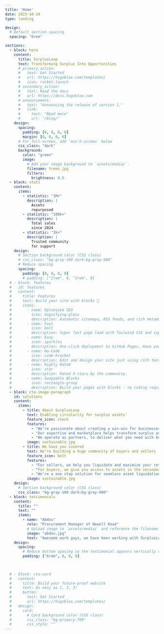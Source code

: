 ```yaml
---
title: 'Home'
date: 2023-10-24
type: landing

design:
  # Default section spacing
  spacing: "6rem"

sections:
  - block: hero
    content:
      title: SurplusLoop
      text: Transforming Surplus Into Opportunities
      # primary_action:
      #   text: Get Started
      #   url: https://hugoblox.com/templates/
      #   icon: rocket-launch
      # secondary_action:
      #   text: Read the docs
      #   url: https://docs.hugoblox.com
      # announcement:
      #   text: "Announcing the release of version 1."
      #   link:
      #     text: "Read more"
      #     url: "/blog/"
    design:
      spacing:
        padding: [0, 0, 0, 0]
        margin: [0, 0, 0, 0]
      # For full-screen, add `min-h-screen` below
      css_class: "dark"
      background:
        color: "green"
        image:
          # Add your image background to `assets/media/`.
          filename: trees.jpg
          filters:
            brightness: 0.5
  - block: stats
    content:
      items:
        - statistic: "1M+"
          description: |
            Assets
            repurposed
        - statistic: "100k+"
          description: |
            Total sales  
            since 2024
        - statistic: "3k+"
          description: |
            Trusted community  
            for support
    design:
      # Section background color (CSS class)
      # css_class: "bg-gray-100 dark:bg-gray-900"
      # Reduce spacing
      spacing:
        padding: [0, 0, 0, 0]
        # padding: ["1rem", 0, "1rem", 0]
  # - block: features
  #   id: features
  #   content:
  #     title: Features
  #     text: Build your site with blocks 🧱
  #     items:
  #       - name: Optimized SEO
  #         icon: magnifying-glass
  #         description: Automatic sitemaps, RSS feeds, and rich metadata take the pain out of SEO and syndication.
  #       - name: Fast
  #         icon: bolt
  #         description: Super fast page load with Tailwind CSS and super fast site building with Hugo.
  #       - name: Easy
  #         icon: sparkles
  #         description: One-click deployment to GitHub Pages. Have your new website live within 5 minutes!
  #       - name: No-Code
  #         icon: code-bracket
  #         description: Edit and design your site just using rich text (Markdown) and configurable YAML parameters.
  #       - name: Highly Rated
  #         icon: star
  #         description: Rated 5-stars by the community.
  #       - name: Swappable Blocks
  #         icon: rectangle-group
  #         description: Build your pages with blocks - no coding required!
  - block: cta-image-paragraph
    id: solutions
    content:
      items:
        - title: About SurplusLoop
          text: Enabling circularity for surplus assets'
          feature_icon: check
          features:
            - "We’re passionate about creating a win-win for businesses and the planet"
            - "Our expertise and marketplace helps transform surplus assets into value-adds"
            - "We operate as partners, to deliver what you need with better results"
          image: sustainable.jpg
        - title: We have you covered
          text: We’re building a huge community of buyers and sellers
          feature_icon: bolt
          features:
            - "For sellers, we help you liquidate and maximize your returns from surplus assets”
            - "For buyers, we give you access to assets in the secondary market at lower prices"
            - "We’re a one stop solution for seamless asset liquidation"
          image: sustainable.jpg
    design:
      # Section background color (CSS class)
      css_class: "bg-gray-100 dark:bg-gray-900"
  - block: testimonials
    content:
      title: ""
      text: ""
      items:
        - name: "Abdou"
          role: "Procurement Manager of Newell Road"
          # Upload image to `assets/media/` and reference the filename here
          image: "abdou.jpg"
          text: "Awesome work guys, we have been working with SurplusLoop for the past 1 year in repurposing our assets for other organizations"
    design:
      spacing:
        # Reduce bottom spacing so the testimonial appears vertically centered between sections
        padding: ["6rem", 0, 0, 0]
  

        
  # - block: cta-card
  #   content:
  #     title: Build your future-proof website
  #     text: As easy as 1, 2, 3!
  #     button:
  #       text: Get Started
  #       url: https://hugoblox.com/templates/
  #   design:
  #     card:
  #       # Card background color (CSS class)
  #       css_class: "bg-primary-700"
  #       css_style: ""
---
```

